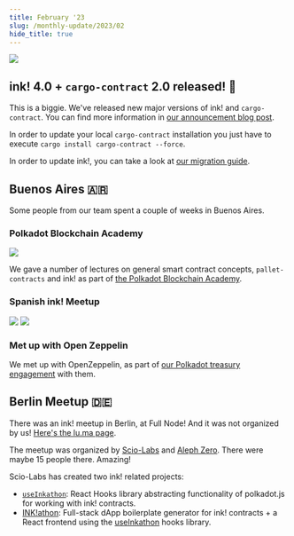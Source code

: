 ```yaml
---
title: February '23
slug: /monthly-update/2023/02
hide_title: true
---
```


<img src="/img/title/monthly-update-feb.svg" className="titlePic" />

## ink! 4.0 + `cargo-contract` 2.0 released! 🥳

This is a biggie. We've released new major versions of ink! and `cargo-contract`.
You can find more information in [our announcement blog post](https://www.parity.io/we-just-released-ink-4-0).

In order to update your local `cargo-contract` installation you just have
to execute `cargo install cargo-contract --force`.

In order to update ink!, you can take a look at
[our migration guide](../../faq/migrating-from-ink-3-to-4.md).

## Buenos Aires 🇦🇷

Some people from our team spent a couple of weeks in Buenos Aires. 

### Polkadot Blockchain Academy

<img src="/img/monthly-update/ba-academy.jpeg" className="titlePic" />

We gave a number of lectures on general smart contract concepts,
`pallet-contracts` and ink! as part of
[the Polkadot Blockchain Academy](https://polkadot.network/development/academy/).

### Spanish ink! Meetup

<img src="/img/monthly-update/ba-meetup.jpeg" className="titlePic" />

<img src="/img/monthly-update/ba-meetup1.jpeg" className="titlePic" />

### Met up with Open Zeppelin

We met up with OpenZeppelin, as part of [our Polkadot treasury engagement](https://polkadot.polkassembly.io/treasury/190)
with them.

## Berlin Meetup 🇩🇪

There was an ink! meetup in Berlin, at Full Node! And it was not organized by us!
[Here's the lu.ma page](https://lu.ma/inkathon-meetup).

The meetup was organized by [Scio-Labs](https://scio.xyz) and [Aleph Zero](https://alephzero.org).
There were maybe 15 people there. Amazing!

Scio-Labs has created two ink! related projects:

* [`useInkathon`](https://github.com/scio-labs/use-inkathon): React Hooks library abstracting
  functionality of polkadot.js for working with ink! contracts.
* [INK!athon](https://inkathon.xyz/): Full-stack dApp boilerplate generator for ink! contracts + 
  a React frontend using the [useInkathon](https://github.com/scio-labs/use-inkathon) hooks library.